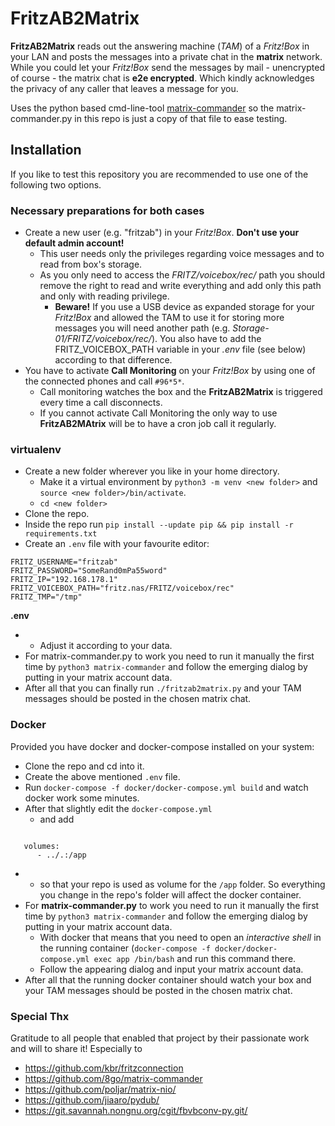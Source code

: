 # FritzAB2Matrix

__FritzAB2Matrix__ reads out the answering machine (_TAM_) of a _Fritz!Box_ in your LAN and posts the messages into a private chat in the __matrix__ network. While you could let your _Fritz!Box_ send the messages by mail - unencrypted of course - the matrix chat is __e2e encrypted__. Which kindly acknowledges the privacy of any caller that leaves a message for you.

Uses the python based cmd-line-tool [matrix-commander](https://github.com/8go/matrix-commander) so the matrix-commander.py in this repo is just a copy of that file to ease testing.

## Installation
If you like to test this repository you are recommended to use one of the following two options.
### Necessary preparations for both cases
 * Create a new user (e.g. "fritzab") in your _Fritz!Box_. **Don't use your default admin account!**
   * This user needs only the privileges regarding voice messages and to read from box's storage.
   * As you only need to access the _FRITZ/voicebox/rec/_ path you should remove the right to read and write everything and add only this path and only with reading privilege.
     * __Beware!__ If you use a USB device as expanded storage for your _Fritz!Box_ and allowed the TAM to use it for storing more messages you will need another path (e.g. _Storage-01/FRITZ/voicebox/rec/_). You also have to add the FRITZ_VOICEBOX_PATH variable in your _.env_ file (see below) according to that difference.
 * You have to activate __Call Monitoring__ on your _Fritz!Box_ by using one of the connected phones and call `#96*5*`.
   * Call monitoring watches the box and the __FritzAB2Matrix__ is triggered every time a call disconnects.
   * If you cannot activate Call Monitoring the only way to use __FritzAB2MAtrix__  will be to have a cron job call it regularly. 

### virtualenv
 * Create a new folder wherever you like in your home directory.
   * Make it a virtual environment by `python3 -m venv <new folder>` and `source <new folder>/bin/activate`.
   * `cd <new folder>`
 * Clone the repo.
 * Inside the repo run `pip install --update pip && pip install -r requirements.txt`
 * Create an `.env` file with your favourite editor:
 ```
FRITZ_USERNAME="fritzab"
FRITZ_PASSWORD="SomeRand0mPa55word"
FRITZ_IP="192.168.178.1" 
FRITZ_VOICEBOX_PATH="fritz.nas/FRITZ/voicebox/rec"
FRITZ_TMP="/tmp"
 ```
__.env__

 *
    * Adjust it according to your data.
 * For matrix-commander.py to work you need to run it manually the first time by `python3 matrix-commander` and follow the emerging dialog by putting in your matrix account data.
 * After all that you can finally run `./fritzab2matrix.py` and your TAM messages should be posted in the chosen matrix chat.
### Docker
Provided you have docker and docker-compose installed on your system:
 * Clone the repo and cd into it.
 * Create the above mentioned `.env` file.
 * Run `docker-compose -f docker/docker-compose.yml build` and watch docker work some minutes.
 * After that slightly edit the `docker-compose.yml`
   * and add
```
  
   volumes:
      - ../.:/app
```
 *
   * so that your repo is used as volume for the `/app` folder. So everything you change in the repo's folder will affect the docker container.
 * For __matrix-commander.py__ to work you need to run it manually the first time by `python3 matrix-commander` and follow the emerging dialog by putting in your matrix account data.
   * With docker that means that you need to open an _interactive shell_ in the running container (`docker-compose -f docker/docker-compose.yml exec app /bin/bash` and run this command there.
   * Follow the appearing dialog and input your matrix account data.
 * After all that the running docker container should watch your box and your TAM messages should be posted in the chosen matrix chat.
   
### Special Thx
Gratitude to all people that enabled that project by their passionate work and will to share it!
Especially to
 * https://github.com/kbr/fritzconnection
 * https://github.com/8go/matrix-commander
 * https://github.com/poljar/matrix-nio/
 * https://github.com/jiaaro/pydub/
 * https://git.savannah.nongnu.org/cgit/fbvbconv-py.git/
 
 
